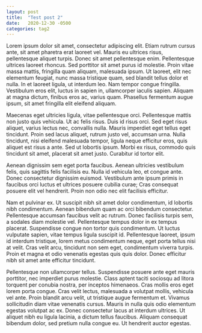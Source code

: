 ```yaml
---
layout: post
title:  "Test post 2"
date:   2020-12-30 -0500
categories: tag2
---
```


Lorem ipsum dolor sit amet, consectetur adipiscing elit. Etiam rutrum cursus ante, sit amet pharetra erat laoreet vel. Mauris eu ultrices risus, pellentesque aliquet turpis. Donec sit amet pellentesque enim. Pellentesque ultrices laoreet rhoncus. Sed porttitor sit amet purus id molestie. Proin vitae massa mattis, fringilla quam aliquam, malesuada ipsum. Ut laoreet, elit nec elementum feugiat, nunc massa tristique quam, sed blandit tellus dolor et nulla. In et laoreet ligula, ut interdum leo. Nam tempor congue fringilla. Vestibulum eros elit, luctus in sapien in, ullamcorper iaculis sapien. Aliquam at magna dictum, finibus eros ac, varius quam. Phasellus fermentum augue ipsum, sit amet fringilla elit eleifend aliquam.

Maecenas eget ultricies ligula, vitae pellentesque orci. Pellentesque mattis non justo quis vehicula. Ut ac felis risus. Duis id risus orci. Sed eget risus aliquet, varius lectus nec, convallis nulla. Mauris imperdiet eget tellus eget tincidunt. Proin sed lacus aliquet, rutrum justo vel, accumsan urna. Nulla tincidunt, nisi eleifend malesuada tempor, ligula neque efficitur eros, quis aliquet est risus a ante. Sed ut lobortis ipsum. Morbi ex risus, commodo quis tincidunt sit amet, placerat sit amet justo. Curabitur id tortor elit.

Aenean dignissim sem eget porta faucibus. Aenean ultricies vestibulum felis, quis sagittis felis facilisis eu. Nulla id vehicula leo, et congue ante. Donec consectetur dignissim euismod. Vestibulum ante ipsum primis in faucibus orci luctus et ultrices posuere cubilia curae; Cras consequat posuere elit vel hendrerit. Proin non odio nec elit facilisis efficitur.

Nam et pulvinar ex. Ut suscipit nibh sit amet dolor condimentum, id lobortis nibh condimentum. Aenean bibendum quam ac orci bibendum consectetur. Pellentesque accumsan faucibus velit ac rutrum. Donec facilisis turpis sem, a sodales diam molestie vel. Pellentesque tempus dolor in ex tempus placerat. Suspendisse congue non tortor quis condimentum. Ut luctus vulputate sapien, vitae tempus ligula suscipit id. Pellentesque laoreet, ipsum id interdum tristique, lorem metus condimentum neque, eget porta tellus nisi at velit. Cras velit arcu, tincidunt non sem eget, condimentum viverra turpis. Proin et magna et odio venenatis egestas quis quis dolor. Donec efficitur nibh sit amet ante efficitur tincidunt.

Pellentesque non ullamcorper tellus. Suspendisse posuere ante eget mauris porttitor, nec imperdiet purus molestie. Class aptent taciti sociosqu ad litora torquent per conubia nostra, per inceptos himenaeos. Cras mollis eros eget lorem porta congue. Cras velit lectus, malesuada a volutpat mollis, vehicula vel ante. Proin blandit arcu velit, ut tristique augue fermentum et. Vivamus sollicitudin diam vitae venenatis cursus. Mauris in nulla quis odio elementum egestas volutpat ac ex. Donec consectetur lacus at interdum ultrices. Ut aliquet nibh eu ligula lacinia, a dictum tellus faucibus. Aliquam consequat bibendum dolor, sed pretium nulla congue eu. Ut hendrerit auctor egestas.